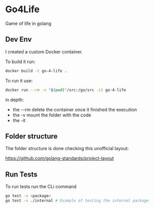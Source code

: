 # Go4Life

Game of life in golang

## Dev Env

I created a custom Docker container. 

To build it run:

```sh
docker build -t go-4-life .
```

To run it use:

```sh
docker run --rm -v "$(pwd)"/src:/go/src -it go-4-life
```

in depth:
 - the --rm delete the container once it finished the execution
 - the -v mount the folder with the code
 - the -it 

## Folder structure

The folder structure is done checking this unofficial layout:

https://github.com/golang-standards/project-layout

## Run Tests

To run tests run the CLi command

```sh
go test -v <package>
go test -v ./internal # Example of testing the internal package
```